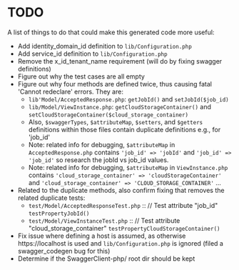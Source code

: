 # TODO

A list of things to do that could make this generated code more useful:

* Add identity_domain_id definition to `lib/Configuration.php`
* Add service_id definition to `lib/Configuration.php`
* Remove the x_id_tenant_name requirement (will do by fixing swagger definitions)
* Figure out why the test cases are all empty
* Figure out why four methods are defined twice, thus causing fatal 'Cannot redeclare' errors. They are:
  * `lib'Model/AcceptedResponse.php`: `getJobId()` and `setJobId($job_id)`
  * `lib/Model/ViewInstance.php`: `getCloudStorageContainer()` and `setCloudStorageContainer($cloud_storage_container)`
  * Also, `$swaggerTypes`, `$attributeMap`, `$setters`, and `$getters` definitions within those files contain duplicate definitions e.g., for 'job_id'
  * Note: related info for debugging, `$attributeMap` in `AcceptedResponse.php` contains `'job_id' => 'jobId'` and `'job_id' => 'job_id'` so research the jobId vs job_id values.
  * Note: related info for debugging, `$attributeMap` in `ViewInstance.php` contains `'cloud_storage_container' => 'cloudStorageContainer'` and `'cloud_storage_container' => 'CLOUD_STORAGE_CONTAINER'` ...
* Related to the duplicate methods, also confirm fixing that removes the related duplicate tests:
  * `test/Model/AcceptedResponseTest.php` :: // Test attribute "job_id" `testPropertyJobId()`
  * `test/Model/ViewInstanceTest.php`     :: // Test attribute "cloud_storage_container" `testPropertyCloudStorageContainer()`
* Fix issue where defining a host is assumed, as otherwise https://localhost is used and `lib/Configuration.php` is ignored (filed a swagger_codegen bug for this)
* Determine if the SwaggerClient-php/ root dir should be kept

